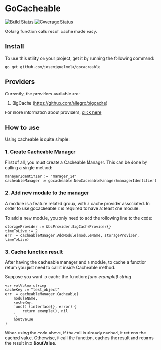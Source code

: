 # GoCacheable
[![Build Status](https://travis-ci.org/josemiguelmelo/gocacheable.svg?branch=master)](https://travis-ci.org/josemiguelmelo/gocacheable)
[![Coverage Status](https://coveralls.io/repos/github/josemiguelmelo/gocacheable/badge.svg)](https://coveralls.io/github/josemiguelmelo/gocacheable)

Golang function calls result cache made easy.

## Install

To use this utility on your project, get it by running the following command:

```
go get github.com/josemiguelmelo/gocacheable
```


## Providers

Currently, the providers available are:

1) BigCache (https://github.com/allegro/bigcache)

For more information about providers, [click here](docs/providers)

## How to use

Using cacheable is quite simple: 

### 1. Create Cacheable Manager

First of all, you must create a Cacheable Manager. This can be done by calling a single method:

```
managerIdentifier := "manager_id"
cacheableManager := gocacheable.NewCacheableManager(managerIdentifier)
```

### 2. Add new module to the manager

A module is a feature related group, with a cache provider associated. 
In order to use gocacheable it is required to have at least one module.

To add a new module, you only need to add the following line to the code:

```
storageProvider := &bcProvider.BigCacheProvider{}
timeToLive := 2
err := cacheableManager.AddModule(moduleName, storageProvider, timeToLive)
```

### 3. Cache function result

After having the cacheable manager and a module, to cache a function return you just need to call it inside Cacheable method.

Suppose you want to cache the function: *func example() string*

```
var outValue string
cacheKey := "test_object"
err := cacheableManager.Cacheable(
    moduleName, 
    cacheKey, 
    func() (interface{}, error) {
        return example(), nil
    },
    &outValue
)
```

When using the code above, if the call is already cached, it returns the cached value. Otherwise, it call the function, caches the result and returns the result into **&outValue**.

